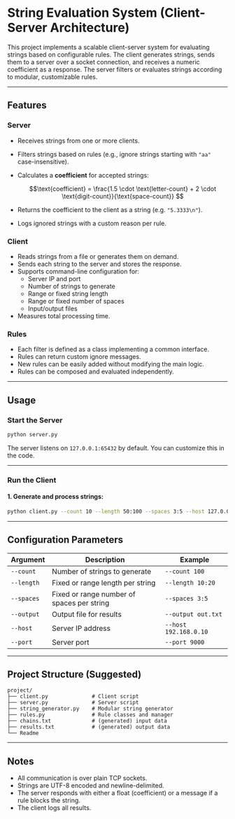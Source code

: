 # String Evaluation System (Client-Server Architecture)

This project implements a scalable client-server system for evaluating strings based on configurable rules. The client generates strings, sends them to a server over a socket connection, and receives a numeric coefficient as a response. The server filters or evaluates strings according to modular, customizable rules.

---

## Features

### Server
- Receives strings from one or more clients.
- Filters strings based on rules (e.g., ignore strings starting with `"aa"` case-insensitive).
- Calculates a **coefficient** for accepted strings:

  $$\text{coefficient} = \frac{1.5 \cdot \text{letter-count} + 2 \cdot \text{digit-count}}{\text{space-count}}
  $$

- Returns the coefficient to the client as a string (e.g. `"5.3333\n"`).
- Logs ignored strings with a custom reason per rule.

### Client
- Reads strings from a file or generates them on demand.
- Sends each string to the server and stores the response.
- Supports command-line configuration for:
  - Server IP and port
  - Number of strings to generate
  - Range or fixed string length
  - Range or fixed number of spaces
  - Input/output files
- Measures total processing time.

### Rules
- Each filter is defined as a class implementing a common interface.
- Rules can return custom ignore messages.
- New rules can be easily added without modifying the main logic.
- Rules can be composed and evaluated independently.

---

## Usage

### Start the Server

```bash
python server.py
```

The server listens on `127.0.0.1:65432` by default. You can customize this in the code.

---

### Run the Client

#### 1. Generate and process strings:

```bash
python client.py --count 10 --length 50:100 --spaces 3:5 --host 127.0.0.1 --port 65432 --output results.txt
```

---

## Configuration Parameters

| Argument       | Description                                     | Example        |
|----------------|-------------------------------------------------|----------------|
| `--count`      | Number of strings to generate                   | `--count 100`  |
| `--length`     | Fixed or range length per string                | `--length 10:20` |
| `--spaces`     | Fixed or range number of spaces per string      | `--spaces 3:5` |
| `--output`     | Output file for results                         | `--output out.txt` |
| `--host`       | Server IP address                               | `--host 192.168.0.10` |
| `--port`       | Server port                                     | `--port 9000` |


---

## Project Structure (Suggested)

```
project/
├── client.py              # Client script
├── server.py              # Server script
├── string_generator.py    # Modular string generator
├── rules.py               # Rule classes and manager
├── chains.txt             # (generated) input data
├── results.txt            # (generated) output data
└── Readme
```

---

## Notes

- All communication is over plain TCP sockets.
- Strings are UTF-8 encoded and newline-delimited.
- The server responds with either a float (coefficient) or a message if a rule blocks the string.
- The client logs all results.
